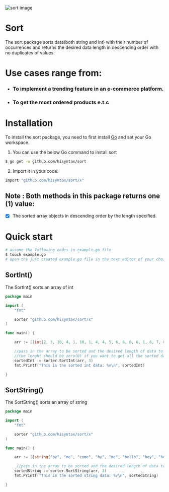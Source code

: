 ![sort image](https://asset.cloudinary.com/dt97wyjg6/aee881aa7cf3daa566cd5b0496857220)

# Sort
The sort package sorts data(both string and int) with their number of occurrences and returns the desired data length in descending order with no duplicates of values.
# Use cases range from:
-  ### To implement a trending feature in an e-commerce platform.
-  ### To get the most ordered products e.t.c
# Installation
To install the sort package, you need to first install [Go](https://golang.org/) and set your Go workspace.
1. You can use the below Go command to install sort
```sh
$ go get -u github.com/hisyntax/sort
```
2. Import it in your code:
```sh
import "github.com/hisyntax/sort/x"
```
## Note : Both methods in this package returns one (1) value:
- [x] The sorted array objects in descending order by the length specified.

# Quick start
```sh
# assume the following codes in example.go file
$ touch example.go
# open the just created example.go file in the text editor of your choice
```
## SortInt()
The SortInt() sorts an array of int
```go
package main

import (
	"fmt"

	sorter "github.com/hisyntax/sort/x"
)

func main() {

	arr := []int{2, 3, 10, 4, 1, 10, 1, 4, 4, 5, 6, 6, 6, 6, 1, 6, 7, 8, 12, 9, 1, 1, 1}

    //pass in the array to be sorted and the desired length of data to be returned in descending order
    //the lenght should be zero(0) if you want to get all the sorted data
	sortedInt := sorter.SortInt(arr, 3)
	fmt.Printf("This is the sorted int data: %v\n", sortedInt)

}
```

## SortString()
The SortString() sorts an array of string
```go
package main

import (
	"fmt"

	sorter "github.com/hisyntax/sort/x"
)

func main() {

	arr := []string{"by", "me", "come", "by", "me", "hello", "hey", "hey", "me", "buy", "by", "come", "hello", "go"}

     //pass in the array to be sorted and the desired length of data to be returned in descending order
	sortedString := sorter.SortString(arr, 3)
	fmt.Printf("This is the sorted string data: %v\n", sortedString)

}
```